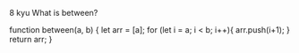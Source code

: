 8 kyu
What is between?

function between(a, b) {
  let arr = [a];
  for (let i = a; i < b; i++){
  arr.push(i+1);
  }
  return arr;
}
